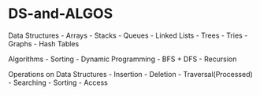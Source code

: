 # DS-and-ALGOS

Data Structures
    - Arrays
    - Stacks
    - Queues
    - Linked Lists
    - Trees
    - Tries
    - Graphs
    - Hash Tables

Algorithms
    - Sorting
    - Dynamic Programming
    - BFS + DFS
    - Recursion

Operations on Data Structures
    - Insertion
    - Deletion
    - Traversal(Processed)
    - Searching
    - Sorting
    - Access